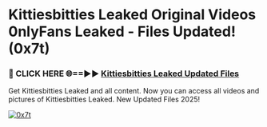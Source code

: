 # Kittiesbitties Leaked Original Videos 0nlyFans Leaked - Files Updated! (0x7t)

<h3>🔴 CLICK HERE 🌐==►► <a href="https://tinyurl.com/ehrbuxhb" rel="nofollow">Kittiesbitties Leaked Updated Files</a></h3>

Get Kittiesbitties Leaked and all content. Now you can access all videos and pictures of Kittiesbitties Leaked. New Updated Files 2025!

[![0x7t](https://i.imgur.com/lVYEuWS.gif)](https://tinyurl.com/ehrbuxhb)
